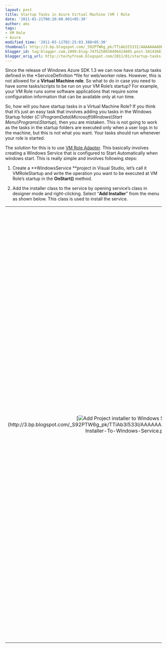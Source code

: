 ```yaml
---
layout: post
title: Startup Tasks in Azure Virtual Machine (VM ) Role
date: '2011-01-21T00:20:00.001+05:30'
author: aks
tags:
- VM Role
- Azure
modified_time: '2011-03-11T02:25:03.388+05:30'
thumbnail: http://3.bp.blogspot.com/_S92PTW6g_pk/TTiAb3I533I/AAAAAAAADb8/awmXCUq36bk/s72-c/Add-Installer-To-Windows-Service.png
blogger_id: tag:blogger.com,1999:blog-7475258030496424805.post-3814366724338119692
blogger_orig_url: http://techyfreak.blogspot.com/2011/01/startup-tasks-in-azure-virtual-machine.html
---
```


Since the release of Windows Azure SDK 1.3 we can now have startup tasks 
defined in the *ServiceDefinition *file for web/worker roles. However, this is 
not allowed for a **Virtual Machine role**. So what to do in case you need to 
have some tasks/scripts to be run on your VM Role’s startup?  For example, 
your VM Role runs some software applications that require some configuration 
information that can be available only at run time. 

So, how will you have startup tasks in a Virtual Machine Role?<span 
class="fullpost"> If you think that it’s just an easy task that involves 
adding you tasks in the Windows Startup folder 
(*C:\ProgramData\Microsoft\Windows\Start Menu\Programs\Startup*), then you are 
mistaken. This is not going to work as the tasks in the startup folders are 
executed only when a user logs in to the machine, but this is not what you 
want. Your tasks should run whenever your role is started. 

The solution for this is to use [VM Role 
Adapter](http://msdn.microsoft.com/en-us/library/gg466226.aspx). This 
basically involves creating a Windows Service that is configured to Start 
Automatically when windows start. This is really simple and involves following 
steps: 

1. Create a **WindowsService **project in Visual Studio, let’s call it 
VMRoleStartup and write the operation you want to be executed at VM Role’s 
startup in the **OnStart()** method. 

2. Add the installer class to the service by opening service’s class in 
designer mode and right-clicking. Select “**Add Installer**” from the menu 
as shown below. This class is used to install the service. 

<div class="separator" style="clear: both; text-align: center;"><table 
align="center" cellpadding="0" cellspacing="0" class="tr-caption-container" 
style="margin-left: auto; margin-right: auto; text-align: center;"><td 
style="text-align: center;">[<img alt="Add Project installer to Windows 
Service" border="0" 
src="http://3.bp.blogspot.com/_S92PTW6g_pk/TTiAb3I533I/AAAAAAAADb8/awmXCUq36bk/s1600/Add-Installer-To-Windows-Service.png" 
/>](http://3.bp.blogspot.com/_S92PTW6g_pk/TTiAb3I533I/AAAAAAAADb8/awmXCUq36bk/s1600/Add-Installer-To-Windows-Service.png)<td 
class="tr-caption" style="text-align: center;">Add Project installer to 
Windows Service 
3. This will create a new class ProjectInstaller.cs with serviceInstaller and 
serviceProcessInstaller. 

<table align="center" cellpadding="0" cellspacing="0" 
class="tr-caption-container" style="margin-left: auto; margin-right: auto; 
text-align: center;"><td style="text-align: center;">[<img alt="Project 
Installer Class" border="0" 
src="http://2.bp.blogspot.com/_S92PTW6g_pk/TTiAeRtQcqI/AAAAAAAADcM/LSa8ztbnIWk/s1600/Project-Installer.png" 
/>](http://2.bp.blogspot.com/_S92PTW6g_pk/TTiAeRtQcqI/AAAAAAAADcM/LSa8ztbnIWk/s1600/Project-Installer.png)<td 
class="tr-caption" style="text-align: center;">Project Installer Class 

4. Go the properties of serviceProcessInstaller and select Account as 
LocalSystem. This is required so that the service will run as an administrator 
account. 

<table align="center" cellpadding="0" cellspacing="0" 
class="tr-caption-container" style="margin-left: auto; margin-right: auto; 
text-align: center;"><td style="text-align: center;">[<img alt="Service 
Process Installer Properties" border="0" 
src="http://2.bp.blogspot.com/_S92PTW6g_pk/TTiAc73DFeI/AAAAAAAADcE/nCpgYkpf2yI/s1600/configure-serviceprocess-installer.png" 
/>](http://2.bp.blogspot.com/_S92PTW6g_pk/TTiAc73DFeI/AAAAAAAADcE/nCpgYkpf2yI/s1600/configure-serviceprocess-installer.png)<td 
class="tr-caption" style="text-align: center;">Service Process Installer 
Properties 
5. Go to the properties of the serviceInstaller class and make following 
changes: 

    • Make sure that the Service name is same as that of your Service name 
    • Add Description and DisplayName as you want to be displayed in 
Services Management Console. 
    • You can set DelayedAutoStart to True, to make sure that your VM role 
comes into a stable state before your tasks are started. 
    • Set StartType to Automatic. 

<table align="center" cellpadding="0" cellspacing="0" 
class="tr-caption-container" style="margin-left: auto; margin-right: auto; 
text-align: center;"><td style="text-align: center;">[<img alt="Service 
Installer Properties" border="0" 
src="http://4.bp.blogspot.com/_S92PTW6g_pk/TTiAcbrXbXI/AAAAAAAADcA/yhI7nayg80A/s1600/configure-serviceinstaller.png" 
/>](http://4.bp.blogspot.com/_S92PTW6g_pk/TTiAcbrXbXI/AAAAAAAADcA/yhI7nayg80A/s1600/configure-serviceinstaller.png)<td 
class="tr-caption" style="text-align: center;">Service Installer 
Properties<span class="fullpost"> 

6. In the ProjectInstaller.cs class add the following code to start the 
service after it is installed. 


<table cellpadding="0" cellspacing="0" class="tr-caption-container" 
style="float: left; margin-right: 1em; text-align: left;"><td 
style="text-align: center;">[<img alt="Code to start windows service after 
installation" border="0" 
src="http://2.bp.blogspot.com/_S92PTW6g_pk/TTiAe_InqLI/AAAAAAAADcQ/YtFl5TkdEpM/s1600/startup-code.png" 
/>](http://2.bp.blogspot.com/_S92PTW6g_pk/TTiAe_InqLI/AAAAAAAADcQ/YtFl5TkdEpM/s1600/startup-code.png)<td 
class="tr-caption" style="text-align: center;">Code to start windows service 
after installation<span class="fullpost"> 
Please note that **MountXService **here refers to your service class name. 
<span class="fullpost"> 

<span class="fullpost">7. Build the application under Any CPU or x64 platform 
(because VM Role runs under x64 platform). 

8. Copy the .exe file (along with dlls if required) to VM Role and install it 
using **installutil **by running it from command prompt as an administrator 
user. 
“**installutil**” is available in 
“C:\Windows\Microsoft.Net\Framework64\v4.0.30319” path. 


<table align="center" cellpadding="0" cellspacing="0" 
class="tr-caption-container" style="margin-left: auto; margin-right: auto; 
text-align: center;"><td style="text-align: center;">[<img alt="Install 
windows service using installutil" border="0" 
src="http://2.bp.blogspot.com/_S92PTW6g_pk/TTiAdSW7WXI/AAAAAAAADcI/NGLq-0tFI2o/s1600/installutil.png" 
/>](http://2.bp.blogspot.com/_S92PTW6g_pk/TTiAdSW7WXI/AAAAAAAADcI/NGLq-0tFI2o/s1600/installutil.png)<td 
class="tr-caption" style="text-align: center;">Install windows service using 
installutil<span class="fullpost"> 
9. Upload your image to Azure and create a service model for VM Role to 
connect to this image. 

This is it, now you are done and when your VM Role starts your windows service 
will be started and will execute the code you put up in it's OnStart method. 